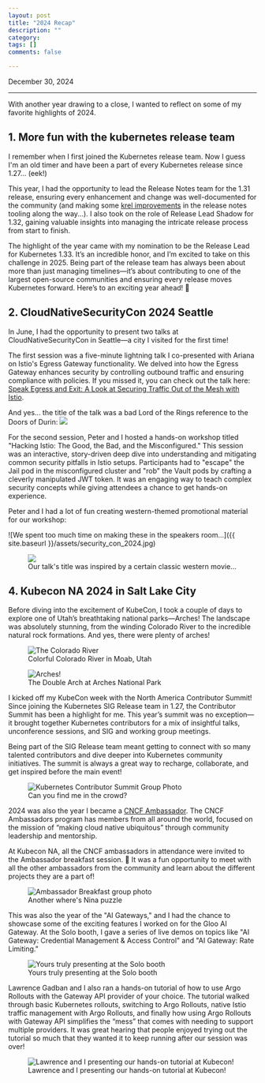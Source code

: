 ```yaml
---
layout: post
title: "2024 Recap"
description: ""
category: 
tags: []
comments: false

---
```


December 30, 2024

---

With another year drawing to a close, I wanted to reflect on some of my favorite highlights of 2024.

## 1. More fun with the kubernetes release team

I remember when I first joined the Kubernetes release team. Now I guess I'm an old timer and have been a part of every Kubernetes release since 1.27... (eek!) 

This year, I had the opportunity to lead the Release Notes team for the 1.31 release, ensuring every enhancement and change was well-documented for the community (and making some [krel improvements](https://github.com/kubernetes/release/pull/3765) in the release notes tooling along the way...). I also took on the role of Release Lead Shadow for 1.32, gaining valuable insights into managing the intricate release process from start to finish.

The highlight of the year came with my nomination to be the Release Lead for Kubernetes 1.33. It’s an incredible honor, and I’m excited to take on this challenge in 2025. Being part of the release team has always been about more than just managing timelines—it’s about contributing to one of the largest open-source communities and ensuring every release moves Kubernetes forward. Here’s to an exciting year ahead! 🥂 

## 2. CloudNativeSecurityCon 2024 Seattle

In June, I had the opportunity to present two talks at CloudNativeSecurityCon in Seattle—a city I visited for the first time! 

The first session was a five-minute lightning talk I co-presented with Ariana on Istio's Egress Gateway functionality. We delved into how the Egress Gateway enhances security by controlling outbound traffic and ensuring compliance with policies. If you missed it, you can check out the talk here: [Speak Egress and Exit: A Look at Securing Traffic Out of the Mesh with Istio](https://www.youtube.com/watch?v=scLoKZcdaBk).

And yes... the title of the talk was a bad Lord of the Rings reference to the Doors of Durin:
<img src="{{ site.baseurl }}/assets/egress_meme.jpg">

For the second session, Peter and I hosted a hands-on workshop titled "Hacking Istio: The Good, the Bad, and the Misconfigured." This session was an interactive, story-driven deep dive into understanding and mitigating common security pitfalls in Istio setups. Participants had to "escape" the Jail pod in the misconfigured cluster and "rob" the Vault pods by crafting a cleverly manipulated JWT token. It was an engaging way to teach complex security concepts while giving attendees a chance to get hands-on experience.

Peter and I had a lot of fun creating western-themed promotional material for our workshop:

![We spent too much time on making these in the speakers room...]({{ site.baseurl }}/assets/security_con_2024.jpg)

<figure>
<img src="{{ site.baseurl }}/assets/hacking_istio.jpg">
<figcaption>Our talk's title was inspired by a certain classic western movie... </figcaption>
</figure>

## 4. Kubecon NA 2024 in Salt Lake City

Before diving into the excitement of KubeCon, I took a couple of days to explore one of Utah’s breathtaking national parks—Arches! The landscape was absolutely stunning, from the winding Colorado River to the incredible natural rock formations. And yes, there were plenty of arches!

<figure>
<img src="{{ site.baseurl }}/assets/colorado_river.jpg"  alt="The Colorado River">
<figcaption>Colorful Colorado River in Moab, Utah</figcaption>
</figure>

<figure>
<img src="{{ site.baseurl }}/assets/arches_2024.jpg" alt="Arches!">
<figcaption>The Double Arch at Arches National Park</figcaption>
</figure>

I kicked off my KubeCon week with the North America Contributor Summit! Since joining the Kubernetes SIG Release team in 1.27, the Contributor Summit has been a highlight for me. This year’s summit was no exception—it brought together Kubernetes contributors for a mix of insightful talks, unconference sessions, and SIG and working group meetings.

Being part of the SIG Release team meant getting to connect with so many talented contributors and dive deeper into Kubernetes community initiatives. The summit is always a great way to recharge, collaborate, and get inspired before the main event!

<figure>
<img src="https://cdn.prod.website-files.com/6704482c45ef6ead081645ff/67492feceedd9afdc0b587f5_AD_4nXc30LJWqcFhb3q2ZWLrsvDAmEYvp6vvIaeFXUZ9uXs7sjvtCKqdQjxKCLub7AvTCli3POgTqjdQwMPZhiRamWiuVJldB6LBk_p3m4rkRGSU6d1yxJcjPC_bPm3j7oDnOL_bLiPi8Q.jpeg" alt="Kubernetes Contributor Summit Group Photo">
<figcaption>Can you find me in the crowd?</figcaption>
</figure>

2024 was also the year I became a [CNCF Ambassador](https://www.cncf.io/people/ambassadors/). The CNCF Ambassadors program has members from all around the world, focused on the mission of “making cloud native ubiquitous” through community leadership and mentorship. 

At Kubecon NA, all the CNCF ambassadors in attendance were invited to the Ambassador breakfast session. 🍳 It was a fun opportunity to meet with all the other ambassadors from the community and learn about the different projects they are a part of! 

<figure>
<img src="https://cdn.prod.website-files.com/6704482c45ef6ead081645ff/67492fecd803d395c322654d_AD_4nXebjTQm0umx9zbaQyt1A0_FOMXOv98hGoLPnJ_mbM6Hifdpg76JK2qHsyWsnamF6-yYUPWCwiVhZAq95omLWVDPjQPlgahLWrNCNFirk0DblK9fN7YfHMpldLQRUHXdXoSuHhPy.png" alt="Ambassador Breakfast group photo">
<figcaption>Another where's Nina puzzle</figcaption>
</figure>

This was also the year of the "AI Gateways," and I had the chance to showcase some of the exciting features I worked on for the Gloo AI Gateway. At the Solo booth, I gave a series of live demos on topics like "AI Gateway: Credential Management & Access Control" and "AI Gateway: Rate Limiting." 

<figure>
<img src="{{ site.baseurl }}/assets/kubecon_na_2024_booth.jpg" alt="Yours truly presenting at the Solo booth">
<figcaption>Yours truly presenting at the Solo booth</figcaption>
</figure>

Lawrence Gadban and I also ran a hands-on tutorial of how to use Argo Rollouts with the Gateway API provider of your choice. The tutorial walked through basic Kubernetes rollouts, switching to Argo Rollouts, native Istio traffic management with Argo Rollouts, and finally how using Argo Rollouts with Gateway API simplifies the “mess” that comes with needing to support multiple providers. It was great hearing that people enjoyed trying out the tutorial so much that they wanted it to keep running after our session was over! 

<figure>
<img src="https://cdn.prod.website-files.com/6704482c45ef6ead081645ff/67492fed7035ab04b531fe7a_AD_4nXcNuXJ2hYRE3SCgfOXnw_4k_tCjDfdHW7C9bZevBqajMvdJnrZzfUoUsR1Ip49mXK2sEoJih1QCBEguJxI0oj33jvbBVbCS3SFyv5V9rjXbbvfmquy3gCYT0F_fVElVivxt48OV7g.png" alt="Lawrence and I presenting our hands-on tutorial at Kubecon!">
<figcaption>Lawrence and I presenting our hands-on tutorial at Kubecon!</figcaption>
</figure>
